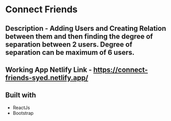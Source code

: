 # Connect Friends

## Description - Adding Users and Creating Relation between them and then finding the degree of separation between 2 users. Degree of separation can be maximum of 6 users.

## Working App Netlify Link - https://connect-friends-syed.netlify.app/

## Built with 

- ReactJs
- Bootstrap

